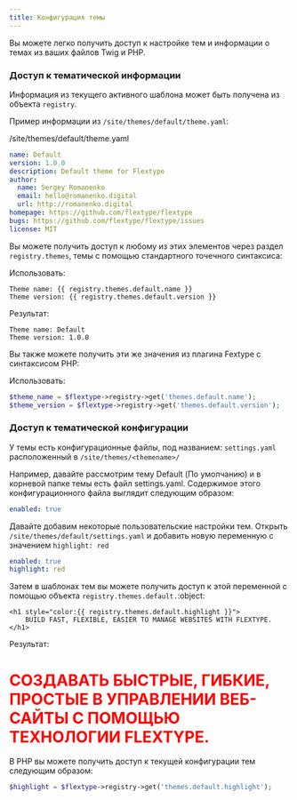 ```yaml
---
title: Конфигурация темы
---
```


Вы можете легко получить доступ к настройке тем и информации о темах из ваших файлов Twig и PHP.

### Доступ к тематической информации

Информация из текущего активного шаблона может быть получена из объекта `registry`.

Пример информации из `/site/themes/default/theme.yaml`:

<div class="file-header"><i class="far fa-file-alt"></i> /site/themes/default/theme.yaml</div>

```yaml
name: Default
version: 1.0.0
description: Default theme for Flextype
author:
  name: Sergey Romanenko
  email: hello@romanenko.digital
  url: http://romanenko.digital
homepage: https://github.com/flextype/flextype
bugs: https://github.com/flextype/flextype/issues
license: MIT
```

Вы можете получить доступ к любому из этих элементов через раздел `registry.themes`, темы с помощью стандартного точечного синтаксиса:

Использовать:

```twig
Theme name: {{ registry.themes.default.name }}
Theme version: {{ registry.themes.default.version }}
```

Результат:

```twig
Theme name: Default
Theme version: 1.0.0
```

Вы также можете получить эти же значения из плагина Fextype с синтаксисом PHP:

Использовать:

```php
$theme_name = $flextype->registry->get('themes.default.name');
$theme_version = $flextype->registry->get('themes.default.version');
```

### Доступ к тематической конфигурации

У темы есть конфигурационные файлы, под названием: `settings.yaml` расположенный в `/site/themes/<themename>/`

Например, давайте рассмотрим тему Default (По умолчанию) и в корневой папке темы есть файл settings.yaml. Содержимое этого конфигурационного файла выглядит следующим образом:

```yaml
enabled: true
```

Давайте добавим некоторые пользовательские настройки тем. Открыть `/site/themes/default/settings.yaml` и добавить новую переменную с значением `highlight: red`

```yaml
enabled: true
highlight: red
```

Затем в шаблонах тем вы можете получить доступ к этой переменной с помощью объекта `registry.themes.default.`:object:

```twig
<h1 style="color:{{ registry.themes.default.highlight }}">
    BUILD FAST, FLEXIBLE, EASIER TO MANAGE WEBSITES WITH FLEXTYPE.
</h1>
```

Результат:

<h1 style="color:red">СОЗДАВАТЬ БЫСТРЫЕ, ГИБКИЕ, ПРОСТЫЕ В УПРАВЛЕНИИ ВЕБ-САЙТЫ С ПОМОЩЬЮ ТЕХНОЛОГИИ FLEXTYPE.</h1>

В PHP вы можете получить доступ к текущей конфигурации тем следующим образом:

```php
$highlight = $flextype->registry->get('themes.default.highlight');
```
